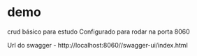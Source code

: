# demo
crud básico para estudo
Configurado para rodar na porta 8060

Url do swagger - http://localhost:8060//swagger-ui/index.html
